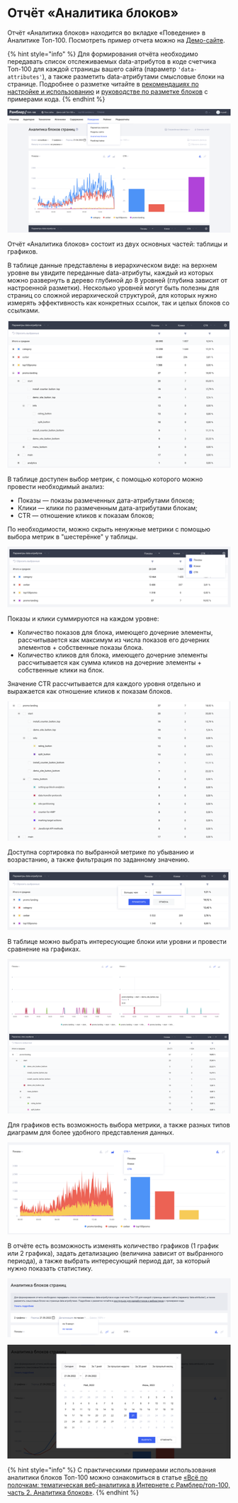 # Отчёт «Аналитика блоков»

Отчёт «Аналитика блоков» находится во вкладке «Поведение» в Аналитике Топ-100. Посмотреть пример отчета можно на [Демо-сайте](https://stat.top100.rambler.ru/projects/6847963/new/report/usability).

{% hint style="info" %}
Для формирования отчёта необходимо передавать список отслеживаемых data-атрибутов в коде счетчика Топ-100 для каждой страницы вашего сайта (параметр `'data-attributes'`), а также разметить  data-атрибутами смысловые блоки на странице. Подробнее о разметке читайте в [рекомендациях по настройке и использованию](rekomendacii-po-nastroike-i-ispolzovaniyu.md) и [руководстве по разметке блоков](prakticheskoe-rukovodstvo-po-razmetke-blokov/) с примерами кода.
{% endhint %}

![](<../.gitbook/assets/Screenshot 2022-06-21 at 14.54.36.png>)

Отчёт «Аналитика блоков» состоит из двух основных частей: таблицы и графиков.&#x20;

В таблице данные представлены в иерархическом виде: на верхнем уровне вы увидите переданные data-атрибуты, каждый из которых можно развернуть в дерево глубиной до 8 уровней (глубина зависит от настроенной разметки). Несколько уровней могут быть полезны для страниц со сложной иерархической структурой, для которых нужно измерять эффективность как конкретных ссылок, так и целых блоков со ссылками.&#x20;

![](<../.gitbook/assets/Screenshot 2022-06-21 at 14.57.08.png>)

В таблице доступен выбор метрик, с помощью которого можно провести необходимый анализ:

* Показы — показы размеченных дата-атрибутами блоков;
* Клики — клики по размеченным дата-атрибутами блокам;
* CTR — отношение кликов к показам блоков;

По необходимости, можно скрыть ненужные метрики с помощью выбора метрик в "шестерёнке" у таблицы.

![](<../.gitbook/assets/Screenshot 2022-06-21 at 15.01.15.png>)

Показы и клики суммируются на каждом уровне:

* Количество показов для блока, имеющего дочерние элементы, рассчитывается как максимум из числа показов его дочерних элементов + собственные показы блока.&#x20;
* Количество кликов для блока, имеющего дочерние элементы рассчитывается как сумма кликов на дочерние элементы + собственные клики на блок.

Значение CTR рассчитывается для каждого уровня отдельно и выражается как отношение кликов к показам блоков.

![](<../.gitbook/assets/image (7).png>)

Доступна сортировка по выбранной метрике по убыванию и возрастанию, а также фильтрация по заданному значению.

![](<../.gitbook/assets/image (4).png>)

В таблице можно выбрать интересующие блоки или уровни и провести сравнение на графиках.

![](<../.gitbook/assets/image (10).png>)

Для графиков есть возможность выбора метрики, а также разных типов диаграмм для более удобного представления данных.

![](<../.gitbook/assets/image (9).png>)

В отчёте есть возможность изменять количество графиков (1 график или 2 графика), задать детализацию (величина зависит от выбранного периода), а также выбрать интересующий период дат, за который нужно показать статистику.

![](<../.gitbook/assets/image (11).png>)

![](<../.gitbook/assets/image (5).png>)

{% hint style="info" %}
С практическими примерами использования аналитики блоков Топ-100 можно ознакомиться в статье [«Всё по полочкам: тематическая веб-аналитика в Интернете с Рамблер/топ-100, часть 2. Аналитика блоков»](https://habrahabr.ru/company/rambler-co/blog/336886/).
{% endhint %}
